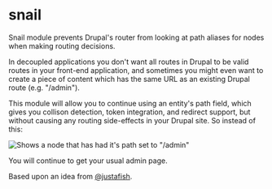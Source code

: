 # snail

Snail module prevents Drupal's router from looking at path aliases for nodes when making routing decisions.

In decoupled applications you don't want all routes in Drupal to be valid routes in your front-end application, and sometimes you might even want to create a piece of content which has the same URL as an existing Drupal route (e.g. "/admin").

This module will allow you to continue using an entity's path field, which gives you collison detection, token integration, and redirect support, but without causing any routing side-effects in your Drupal site. So instead of this:

![Shows a node that has had it's path set to "/admin"](https://pbs.twimg.com/media/DDE5n7kWsAA0ASO.jpg:large)

You will continue to get your usual admin page.

Based upon an idea from [@justafish](http://github.com/justafish).
